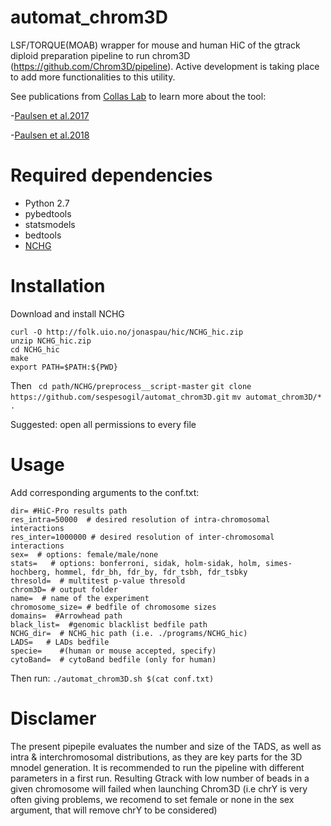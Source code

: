 # automat_chrom3D
LSF/TORQUE(MOAB) wrapper for mouse and human HiC of the gtrack diploid preparation pipeline to run chrom3D (https://github.com/Chrom3D/pipeline). Active development is taking place to add more functionalities to this utility. 

See publications from [Collas Lab](http://collaslab.org/) to learn more about the tool:

-[Paulsen et al.2017](https://genomebiology.biomedcentral.com/articles/10.1186/s13059-016-1146-2) <br/>

-[Paulsen et al.2018](https://www.nature.com/articles/nprot.2018.009) 

# Required dependencies 
- Python 2.7 
- pybedtools
- statsmodels
- bedtools
- [NCHG](http://folk.uio.no/jonaspau/hic/NCHG_hic.zip)

# Installation

Download and install NCHG 

```curl -O http://folk.uio.no/jonaspau/hic/NCHG_hic.zip ``` <br/>
```unzip NCHG_hic.zip ``` <br/>
```cd NCHG_hic ```  <br/>
```make ```  <br/>
```export PATH=$PATH:${PWD} ```   

Then 
``` cd path/NCHG/preprocess__script-master```
``` git clone https://github.com/sespesogil/automat_chrom3D.git ```
``` mv automat_chrom3D/* . ```

Suggested: open all permissions to every file 

# Usage
Add corresponding arguments to the conf.txt:

```
dir= #HiC-Pro results path 
res_intra=50000  # desired resolution of intra-chromosomal interactions 
res_inter=1000000 # desired resolution of inter-chromosomal interactions 
sex=  # options: female/male/none 
stats=   # options: bonferroni, sidak, holm-sidak, holm, simes-hochberg, hommel, fdr_bh, fdr_by, fdr_tsbh, fdr_tsbky 
thresold=  # multitest p-value thresold 
chrom3D= # output folder 
name=  # name of the experiment 
chromosome_size= # bedfile of chromosome sizes 
domains=  #Arrowhead path 
black_list=  #genomic blacklist bedfile path 
NCHG_dir=  # NCHG_hic path (i.e. ./programs/NCHG_hic) 
LADS=   # LADs bedfile
specie=    #(human or mouse accepted, specify) 
cytoBand=  # cytoBand bedfile (only for human)
```
Then run: 
```./automat_chrom3D.sh $(cat conf.txt)```

# Disclamer

The present pipepile evaluates the number and size of the TADS, as well as intra & interchromosomal distributions, as they are key parts for the 3D mnodel generation. It is recommended to run the pipeline with different parameters in a first run. Resulting Gtrack with low number of beads in a given chromosome will failed when launching Chrom3D (i.e chrY is very often giving problems, we recomend to set female or none in the sex argument, that will remove chrY to be considered) 

